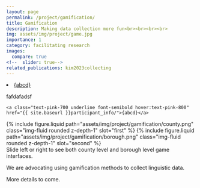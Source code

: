 ```yaml
---
layout: page
permalink: /project/gamification/
title: Gamification
description: Making data collection more fun<br><br><br><br>
img: assets/img/project/game.jpg
importance: 1
category: facilitating research
images:
  compare: true
<!--  slider: true-->
related_publications: kim2023collecting
---
```


  <li class="my-2">
    <a class="text-pink-700 underline font-semibold hover:text-pink-800" href="{{ site.baseurl }}participant_info/">{abcd}</a>
  </li>

fafdafadsf

    <a class="text-pink-700 underline font-semibold hover:text-pink-800" href="{{ site.baseurl }}participant_info/">{abcd}</a>



<img-comparison-slider>
  {% include figure.liquid path="assets/img/project/gamification/county.png" class="img-fluid rounded z-depth-1" slot="first" %}
  {% include figure.liquid path="assets/img/project/gamification/borough.png" class="img-fluid rounded z-depth-1" slot="second" %}
</img-comparison-slider>
<div class="caption">
    Slide left or right to see both county level and borough level game interfaces.
</div>


We are advocating using gamification methods to collect linguistic data.

More details to come.


